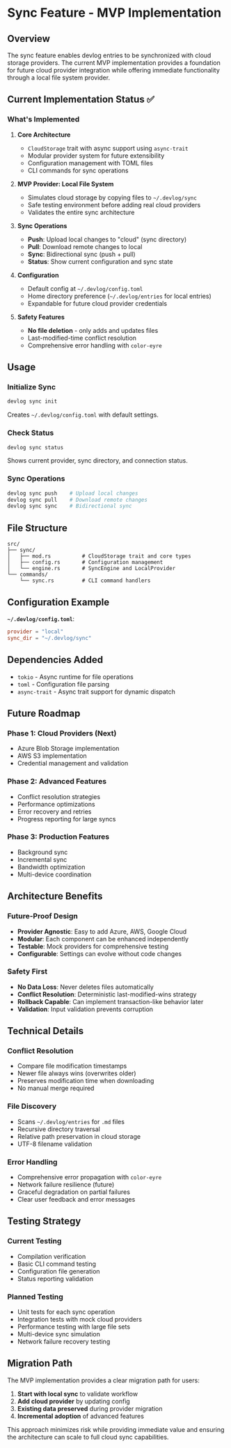 # Sync Feature - MVP Implementation

## Overview

The sync feature enables devlog entries to be synchronized with cloud storage providers. The current MVP implementation provides a foundation for future cloud provider integration while offering immediate functionality through a local file system provider.

## Current Implementation Status ✅

### What's Implemented

1. **Core Architecture**
   - `CloudStorage` trait with async support using `async-trait`
   - Modular provider system for future extensibility
   - Configuration management with TOML files
   - CLI commands for sync operations

2. **MVP Provider: Local File System**
   - Simulates cloud storage by copying files to `~/.devlog/sync`
   - Safe testing environment before adding real cloud providers
   - Validates the entire sync architecture

3. **Sync Operations**
   - **Push**: Upload local changes to "cloud" (sync directory)
   - **Pull**: Download remote changes to local
   - **Sync**: Bidirectional sync (push + pull)
   - **Status**: Show current configuration and sync state

4. **Configuration**
   - Default config at `~/.devlog/config.toml`
   - Home directory preference (`~/.devlog/entries` for local entries)
   - Expandable for future cloud provider credentials

5. **Safety Features**
   - **No file deletion** - only adds and updates files
   - Last-modified-time conflict resolution
   - Comprehensive error handling with `color-eyre`

## Usage

### Initialize Sync
```bash
devlog sync init
```
Creates `~/.devlog/config.toml` with default settings.

### Check Status
```bash
devlog sync status
```
Shows current provider, sync directory, and connection status.

### Sync Operations
```bash
devlog sync push    # Upload local changes
devlog sync pull    # Download remote changes  
devlog sync sync    # Bidirectional sync
```

## File Structure

```
src/
├── sync/
│   ├── mod.rs          # CloudStorage trait and core types
│   ├── config.rs       # Configuration management
│   └── engine.rs       # SyncEngine and LocalProvider
└── commands/
    └── sync.rs         # CLI command handlers
```

## Configuration Example

**`~/.devlog/config.toml`**:
```toml
provider = "local"
sync_dir = "~/.devlog/sync"
```

## Dependencies Added

- `tokio` - Async runtime for file operations
- `toml` - Configuration file parsing  
- `async-trait` - Async trait support for dynamic dispatch

## Future Roadmap

### Phase 1: Cloud Providers (Next)
- Azure Blob Storage implementation
- AWS S3 implementation
- Credential management and validation

### Phase 2: Advanced Features
- Conflict resolution strategies
- Performance optimizations
- Error recovery and retries
- Progress reporting for large syncs

### Phase 3: Production Features
- Background sync
- Incremental sync
- Bandwidth optimization
- Multi-device coordination

## Architecture Benefits

### Future-Proof Design
- **Provider Agnostic**: Easy to add Azure, AWS, Google Cloud
- **Modular**: Each component can be enhanced independently
- **Testable**: Mock providers for comprehensive testing
- **Configurable**: Settings can evolve without code changes

### Safety First
- **No Data Loss**: Never deletes files automatically
- **Conflict Resolution**: Deterministic last-modified-wins strategy
- **Rollback Capable**: Can implement transaction-like behavior later
- **Validation**: Input validation prevents corruption

## Technical Details

### Conflict Resolution
- Compare file modification timestamps
- Newer file always wins (overwrites older)
- Preserves modification time when downloading
- No manual merge required

### File Discovery
- Scans `~/.devlog/entries` for `.md` files
- Recursive directory traversal
- Relative path preservation in cloud storage
- UTF-8 filename validation

### Error Handling
- Comprehensive error propagation with `color-eyre`
- Network failure resilience (future)
- Graceful degradation on partial failures
- Clear user feedback and error messages

## Testing Strategy

### Current Testing
- Compilation verification
- Basic CLI command testing
- Configuration file generation
- Status reporting validation

### Planned Testing
- Unit tests for each sync operation
- Integration tests with mock cloud providers
- Performance testing with large file sets
- Multi-device sync simulation
- Network failure recovery testing

## Migration Path

The MVP implementation provides a clear migration path for users:

1. **Start with local sync** to validate workflow
2. **Add cloud provider** by updating config
3. **Existing data preserved** during provider migration
4. **Incremental adoption** of advanced features

This approach minimizes risk while providing immediate value and ensuring the architecture can scale to full cloud sync capabilities.
